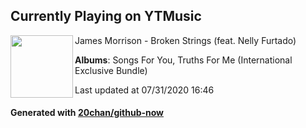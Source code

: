 ## Currently Playing on YTMusic

[<img align="left" width="100" src="https://lh3.googleusercontent.com/DbSB9J3LvYVJK2g0w_7s11I5JG2IbsRBWC_PIImnlUjyIpFn_IrArDutdlxoS7K3ls8rpY1upbDymQau">](https://music.youtube.com/channel/UCFTEZcsMSOzX6tZOGwkS-xw)

James Morrison - Broken Strings (feat. Nelly Furtado)

**Albums**: Songs For You, Truths For Me (International Exclusive Bundle)

Last updated at 07/31/2020 16:46

#### Generated with [20chan/github-now](https://github.com/20chan/github-now)


<!--
**20chan/20chan** is a ✨ _special_ ✨ repository because its `README.md` (this file) appears on your GitHub profile.

Here are some ideas to get you started:

- 🔭 I’m currently working on ...
- 🌱 I’m currently learning ...
- 👯 I’m looking to collaborate on ...
- 🤔 I’m looking for help with ...
- 💬 Ask me about ...
- 📫 How to reach me: ...
- 😄 Pronouns: ...
- ⚡ Fun fact: ...
-->
